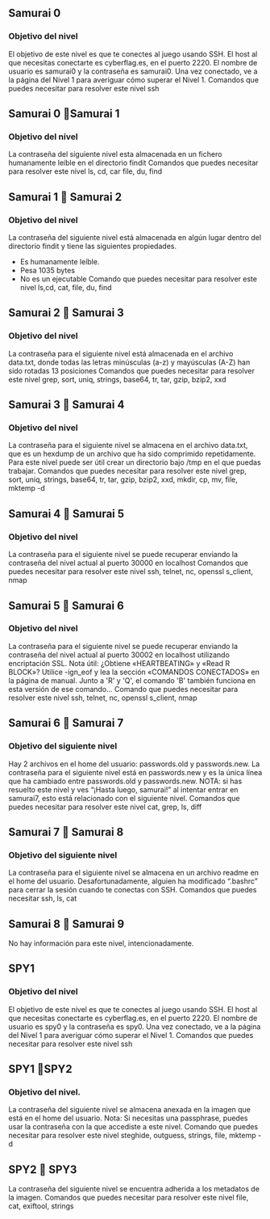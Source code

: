 ## Samurai 0
### Objetivo del nivel
El objetivo de este nivel es que te conectes al juego usando SSH. El host al que necesitas conectarte es cyberflag.es, en el puerto 2220. El nombre de usuario es samurai0 y la contraseña es samurai0. Una vez conectado, ve a la página del Nivel 1 para averiguar cómo superar el Nivel 1.
Comandos que puedes necesitar para resolver este nivel
ssh
## Samurai 0 Samurai 1
### Objetivo del nivel
La contraseña del siguiente nivel esta almacenada en un fichero humanamente leíble en el directorio findit
Comandos que puedes necesitar para resolver este nivel
ls, cd, car file, du, find
## Samurai 1  Samurai 2
### Objetivo del nivel
La contraseña del siguiente nivel está almacenada en algún lugar dentro del directorio findit y tiene las siguientes propiedades. 
* Es humanamente leíble.
* Pesa 1035 bytes
* No es un ejecutable
Comando que puedes necesitar para resolver este nivel
ls,cd, cat, file, du, find

## Samurai 2  Samurai 3
### Objetivo del nivel
La contraseña para el siguiente nivel está almacenada en el archivo data.txt, donde todas las letras minúsculas (a-z) y mayúsculas (A-Z) han sido rotadas 13 posiciones
Comandos que puedes necesitar para resolver este nivel
grep, sort, uniq, strings, base64, tr, tar, gzip, bzip2, xxd
## Samurai 3  Samurai 4
### Objetivo del nivel
La contraseña para el siguiente nivel se almacena en el archivo data.txt, que es un hexdump de un archivo que ha sido comprimido repetidamente. Para este nivel puede ser útil crear un directorio bajo /tmp en el que puedas trabajar. 
Comandos que puedes necesitar para resolver este nivel
grep, sort, uniq, strings, base64, tr, tar, gzip, bzip2, xxd, mkdir, cp, mv, file, mktemp -d
## Samurai 4  Samurai 5
### Objetivo del nivel
La contraseña para el siguiente nivel se puede recuperar enviando la contraseña del nivel actual al puerto 30000 en localhost
Comandos que puedes necesitar para resolver este nivel
ssh, telnet, nc, openssl s_client, nmap
## Samurai 5  Samurai 6
### Objetivo del nivel 
La contraseña para el siguiente nivel se puede recuperar enviando la contraseña del nivel actual al puerto 30002 en localhost utilizando encriptación SSL.
Nota útil: ¿Obtiene «HEARTBEATING» y «Read R BLOCK»? Utilice -ign_eof y lea la sección «COMANDOS CONECTADOS» en la página de manual. Junto a 'R' y 'Q', el comando 'B' también funciona en esta versión de ese comando...
Comando que puedes necesitar para resolver este nivel
ssh, telnet, nc, openssl s_client, nmap
## Samurai 6  Samurai 7
### Objetivo del siguiente nivel
Hay 2 archivos en el home del usuario: passwords.old y passwords.new. La contraseña para el siguiente nivel está en passwords.new y es la única línea que ha cambiado entre passwords.old y passwords.new.
NOTA: si has resuelto este nivel y ves “¡Hasta luego, samurai!” al intentar entrar en samurai7, esto está relacionado con el siguiente nivel.
Comandos que puedes necesitar para resolver este nivel
cat, grep, ls, diff
## Samurai 7  Samurai 8
### Objetivo del siguiente nivel
La contraseña para el siguiente nivel se almacena en un archivo readme en el home del usuario. Desafortunadamente, alguien ha modificado “.bashrc” para cerrar la sesión cuando te conectas con SSH.
Comandos que puedes necesitar
ssh, ls, cat
## Samurai 8  Samurai 9
No hay información para este nivel, intencionadamente.


## SPY1
### Objetivo del nivel
El objetivo de este nivel es que te conectes al juego usando SSH. El host al que necesitas conectarte es cyberflag.es, en el puerto 2220. El nombre de usuario es spy0 y la contraseña es spy0. Una vez conectado, ve a la página del Nivel 1 para averiguar cómo superar el Nivel 1.
Comandos que puedes necesitar para resolver este nivel
ssh

## SPY1 SPY2
### Objetivo del nivel. 
La contraseña del siguiente nivel se almacena anexada en la imagen que está en el home del usuario. 
Nota: Si necesitas una passphrase, puedes usar la contraseña con la que accediste a este nivel. 
Comando que puedes necesitar para resolver este nivel
steghide, outguess, strings, file, mktemp -d
## SPY2  SPY3
La contraseña del siguiente nivel se encuentra adherida a los metadatos de la imagen. 
Comandos que puedes necesitar para resolver este nivel
file, cat, exiftool, strings
